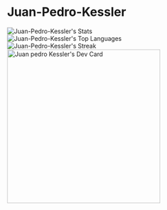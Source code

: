 # Juan-Pedro-Kessler
![Juan-Pedro-Kessler's Stats](https://github-readme-stats.vercel.app/api?username=Juan-Pedro-Kessler&theme=default&show_icons=true&hide_border=true&count_private=true)<br>
![Juan-Pedro-Kessler's Top Languages](https://github-readme-stats.vercel.app/api/top-langs/?username=Juan-Pedro-Kessler&theme=default&show_icons=true&hide_border=true&layout=compact)<br>
![Juan-Pedro-Kessler's Streak](https://github-readme-streak-stats.herokuapp.com/?user=Juan-Pedro-Kessler&theme=default&hide_border=true)<br>
<a href="https://app.daily.dev/juanpedrokessler"><img src="https://api.daily.dev/devcards/v2/LYbQDPMEMocphc6dQERbz.png?type=default&r=nxy" width="356" alt="Juan pedro Kessler's Dev Card"/></a><br>
